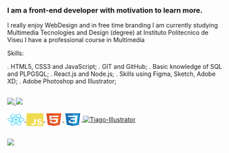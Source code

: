 ### I am  a front-end developer with motivation to learn more. 
I really enjoy WebDesign and in free time branding 
I am currently studying Multimedia Tecnologies and Design (degree) at Instituto Politecnico de Viseu 
I have a professional course in Multimedia 

Skills: 

. HTML5, CSS3 and JavaScript;
. GIT and GitHub;
. Basic knowledge of SQL and PLPGSQL; 
. React.js and Node.js;
. Skills using Figma, Sketch, Adobe XD;
. Adobe Photoshop and Illustrator;


##

<div>
<a href="https://github.com/TFellix19">
 <img height="140em" src="https://github-readme-stats.vercel.app/api?username=TFellix19&show_icons=true&theme=dark&include_all_commits=true&count_private=true"/> 
<img height="140em" src="https://github-readme-stats.vercel.app/api/top-langs/?username=TFellix19&layout=compact&langs_count-16&theme=dark"/>
</div>

<div style="display:inline_block"> <br>
<img align="center" alt="Tiago-React" height="30" width="40" src="https://raw.githubusercontent.com/devicons/devicon/master/icons/react/react-original.svg">
<img align="center" alt="Tiago-Js" height="30" width="40" src="https://raw.githubusercontent.com/devicons/devicon/master/icons/javascript/javascript-plain.svg">
<img align="center" alt="Tiago-HTML" height="30" width="40" src="https://raw.githubusercontent.com/devicons/devicon/master/icons/html5/html5-original.svg">
<img align="center" alt="Tiago-CSS" height="30" width="40" src="https://raw.githubusercontent.com/devicons/devicon/master/icons/css3/css3-original.svg">
<img 
align="center" alt="Tiago-Illustrator" height="30" width="30"     src="https://camo.githubusercontent.com/9e245893108b5ca27e7ac3d4a802d513f657b32aa7b5765bd92df7fb55d0ed54/68747470733a2f2f7777772e766563746f726c6f676f2e7a6f6e652f6c6f676f732f61646f62655f696c6c7573747261746f722f61646f62655f696c6c7573747261746f722d69636f6e2e737667" alt="illustrator"  data-canonical-src="https://www.vectorlogo.zone/logos/adobe_illustrator/adobe_illustrator-icon.svg" style="max-width: 100%;">
</div>
  
##
  
<div>
  <a href="mailto:tiagoc.borges02@gmail.com"><img src="https://img.shields.io/badge/-Gmail-%23333?style=for-the-badge&logo=gmail&logoColor=white" target="_blank"></a>
</div>
